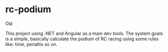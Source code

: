 # rc-podium

Olá

This project using .NET and Angular as a main dev tools.
The system goals is a simple, basically calculate the podium of RC racing using some rules like: time, penaltis so on.
